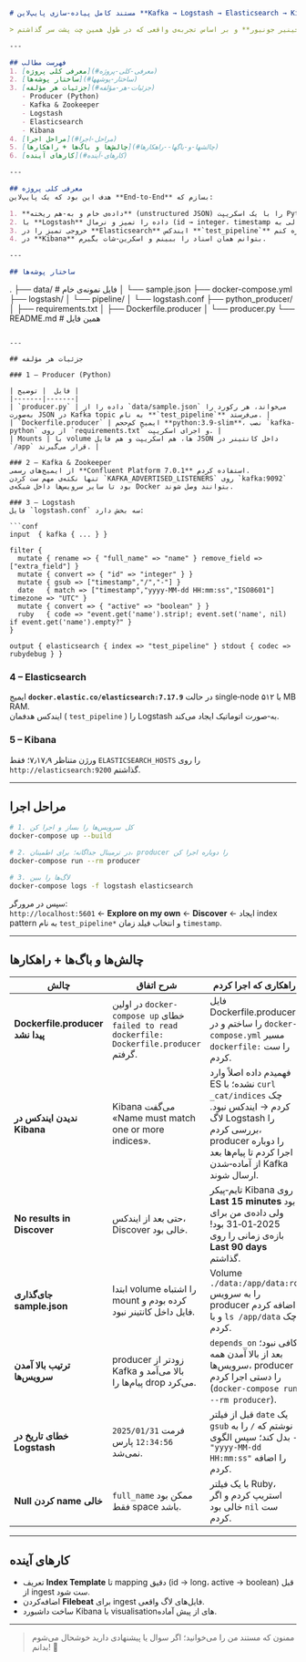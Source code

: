 ```markdown
# مستند کامل پیاده‑سازی پایپ‌لاین **Kafka → Logstash → Elasticsearch → Kibana**

> نوشته شده از زبان یک **دیتا انجینیر جونیور** و بر اساس تجربه‌ی واقعی که در طول همین چت پشت سر گذاشتم 😊

---

## فهرست مطالب
1. [معرفی کلی پروژه](#معرفی-کلی-پروژه)  
2. [ساختار پوشه‌ها](#ساختار-پوشهها)  
3. [جزئیات هر مؤلفه](#جزئیات-هر-مؤلفه)  
   - Producer (Python)  
   - Kafka & Zookeeper  
   - Logstash  
   - Elasticsearch  
   - Kibana  
4. [مراحل اجرا](#مراحل-اجرا)  
5. [چالش‌ها و باگ‌ها + راهکارها](#چالشها-و-باگها--راهکارها)  
6. [کارهای آینده](#کارهای-آینده)  

---

## معرفی کلی پروژه
هدف این بود که یک پایپ‌لاین **End‑to‑End** بسازم که:

1. **داده‌ی خام و به‑هم ریخته** (unstructured JSON) را با یک اسکریپت Python به **Kafka** بفرستم.  
2. با **Logstash** داده را تمیز و نرمال (id → integer، timestamp یکنواخت، حذف فیلد اضافه، خالی به null …) کنم.  
3. خروجی تمیز را در **Elasticsearch** ایندکس **`test_pipeline`** ذخیره کنم.  
4. در **Kibana** بتوانم همان اسناد را ببینم و اسکرین‑شات بگیرم.

---

## ساختار پوشه‌ها
```
.
├── data/                  # فایل نمونه‌ی خام
│   └── sample.json
├── docker-compose.yml
├── logstash/
│   └── pipeline/
│       └── logstash.conf
├── python_producer/
│   ├── requirements.txt
│   ├── Dockerfile.producer
│   └── producer.py
└── README.md              # همین فایل
```

---

## جزئیات هر مؤلفه

### 1 – Producer (Python)

| فایل  | توضیح |
|-------|-------|
| `producer.py` | داده را از `data/sample.json` می‌خواند، هر رکورد را به‌صورت JSON در Kafka topic به نام **`test_pipeline`** می‌فرستد. |
| `Dockerfile.producer` | ایمیج کم‌حجم **python:3.9‑slim**، نصب `kafka-python` از روی `requirements.txt` و اجرای اسکریپت. |
| Mounts | با volume ها، هم اسکریپت و هم فایل JSON داخل کانتینر در `/app` قرار می‌گیرند. |

### 2 – Kafka & Zookeeper
از ایمیج‌های رسمی **Confluent Platform 7.0.1** استفاده کردم.  
تنها نکته‌ی مهم ست کردن `KAFKA_ADVERTISED_LISTENERS` روی `kafka:9092` بود تا سایر سرویس‌ها داخل شبکه‌ی Docker بتوانند وصل شوند.

### 3 – Logstash
فایل `logstash.conf` سه بخش دارد:

```conf
input  { kafka { ... } }

filter {
  mutate { rename => { "full_name" => "name" } remove_field => ["extra_field"] }
  mutate { convert => { "id" => "integer" } }
  mutate { gsub => ["timestamp","/","-"] }
  date   { match => ["timestamp","yyyy-MM-dd HH:mm:ss","ISO8601"] timezone => "UTC" }
  mutate { convert => { "active" => "boolean" } }
  ruby   { code => "event.get('name').strip!; event.set('name', nil) if event.get('name').empty?" }
}

output { elasticsearch { index => "test_pipeline" } stdout { codec => rubydebug } }
```

### 4 – Elasticsearch
ایمیج **`docker.elastic.co/elasticsearch:7.17.9`** در حالت single‑node با ۵۱۲ MB RAM.  
ایندکس هدفمان ( `test_pipeline` ) را Logstash به‑صورت اتوماتیک ایجاد می‌کند.

### 5 – Kibana
ورژن متناظر ۷٫۱۷٫۹؛ فقط `ELASTICSEARCH_HOSTS` را روی `http://elasticsearch:9200` گذاشتم.

---

## مراحل اجرا

```bash
# 1. کل سرویس‌ها را بساز و اجرا کن
docker-compose up --build

# 2. در ترمینال جداگانه؛ برای اطمینان، producer را دوباره اجرا کن
docker-compose run --rm producer

# 3. لاگ‌ها را ببین
docker-compose logs -f logstash elasticsearch
```

سپس در مرورگر:  
`http://localhost:5601` ←  **Explore on my own** ←  **Discover** ← ایجاد index pattern به نام `test_pipeline*` و انتخاب فیلد زمان `timestamp`.

---

## چالش‌ها و باگ‌ها + راهکارها
| چالش | شرح اتفاق | راهکاری که اجرا کردم |
|------|-----------|----------------------|
| **Dockerfile.producer پیدا نشد** | در اولین `docker-compose up` خطای `failed to read dockerfile: Dockerfile.producer` گرفتم. | فایل Dockerfile.producer را ساختم و در `docker-compose.yml` مسیر `dockerfile:` را ست کردم. |
| **ندیدن ایندکس در Kibana** | Kibana می‌گفت «Name must match one or more indices». | فهمیدم داده اصلاً وارد ES نشده؛ با `curl _cat/indices` چک کردم → ایندکس نبود. لاگ Logstash را بررسی کردم، producer را دوباره اجرا کردم تا پیام‌ها بعد از آماده‑شدن Kafka ارسال شوند. |
| **No results in Discover** | حتی بعد از ایندکس، Discover خالی بود. | تایم‑پیکر Kibana روی **Last 15 minutes** بود ولی داده‌ی من برای 2025‑01‑31 بود! بازه‌ی زمانی را روی **Last 90 days** گذاشتم. |
| **جای‌گذاری sample.json** | ابتدا volume را اشتباه mount کرده بودم و فایل داخل کانتینر نبود. | Volume `./data:/app/data:ro` را به سرویس producer اضافه کردم و با `ls /app/data` چک کردم. |
| **ترتیب بالا آمدن سرویس‌ها** | producer زودتر از Kafka بالا می‌آمد و پیام‌ها را drop می‌کرد. | `depends_on` کافی نبود؛ بعد از بالا آمدن همه سرویس‌ها، producer را دستی اجرا کردم (`docker-compose run --rm producer`). |
| **خطای تاریخ در Logstash** | فرمت `2025/01/31 12:34:56` پارس نمی‌شد. | قبل از فیلتر `date` یک `gsub` نوشتم که `/` را به `-` بدل کند؛ سپس الگوی `"yyyy-MM-dd HH:mm:ss"` را اضافه کردم. |
| **Null کردن name خالی** | `full_name` ممکن بود فقط space باشد. | با یک فیلتر Ruby، استریپ کردم و اگر خالی بود `nil` ست کردم. |

---

## کارهای آینده
* تعریف **Index Template** تا mapping دقیق (id → long، active → boolean) قبل از ingest ست شود.  
* اضافه‌کردن **Filebeat** برای ingest فایل‌های لاگ واقعی.  
* ساخت داشبورد Kibana با visualisationهای از پیش آماده.

---

> ممنون که مستند من را می‌خوانید؛ اگر سوال یا پیشنهادی دارید خوشحال می‌شوم بدانم! 🙂
```